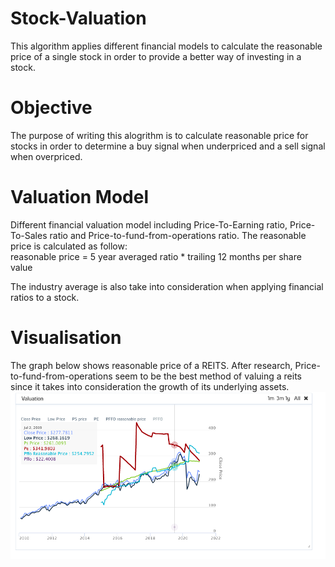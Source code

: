 # Stock-Valuation
This algorithm applies different financial models to calculate the reasonable price of a single stock in order to provide a better way of investing in a stock.

# Objective
The purpose of writing this alogrithm is to calculate reasonable price for stocks in order to determine a buy signal when underpriced and a sell signal when overpriced.

# Valuation Model
Different financial valuation model including Price-To-Earning ratio, Price-To-Sales ratio and Price-to-fund-from-operations ratio. The reasonable price is calculated as follow:  
reasonable price = 5 year averaged ratio * trailing 12 months per share value  

The industry average is also take into consideration when applying financial ratios to a stock.


# Visualisation
The graph below shows reasonable price of a REITS. After research, Price-to-fund-from-operations seem to be the best method of valuing a reits since it takes into consideration the growth of its underlying assets. 
![alt text](https://github.com/kelvonlys/Stock-Valuation/blob/main/valuation.png)

